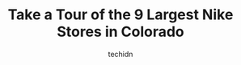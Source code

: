 ---
layout: ampstory
image: https://i0.wp.com/www.depkes.org/wp-content/uploads/2023/06/nike-0-in-colorado-1685968254.jpeg?resize=640,853
author: techidn
featured: false
description: Discover the impressive array of Nike options in Colorado, where you can find 9 of the largest Nike establishments in the area. From renowned classics to hidden gems, Colorado offers a diver
title: Take a Tour of the 9 Largest Nike Stores in Colorado
cover:
   title: Take a Tour of the 9 Largest Nike Stores in Colorado
   subtitle: Rickpate
   background: https://www.depkes.org/wp-content/uploads/2023/06/nike-0-in-colorado-1685968254.jpeg

pages: 
 - layout: thirds
   top: <h1>#1 Nike Factory Store</h1>
   bottom: "<p>I needed to make a return to this store and it went very smooth. Many options available for women, fairly priced. Great selection for kids also.</p>"
   background: https://www.depkes.org/wp-content/uploads/2023/06/nike-1-in-colorado-1685968254.jpeg
   backgroundblur: true
 - layout: thirds
   top: <h1>#2 Nike Factory Store</h1>
   bottom: "<p>14500 W Colfax Ave Suite 105B, Lakewood, CO 80401, United States</p>"
   background: https://www.depkes.org/wp-content/uploads/2023/06/nike-2-in-colorado-1685968255.jpeg
   cta:
      link: https://www.depkes.org/blog/take-a-tour-of-the-9-largest-nike-stores-in-colorado/
      text: Take a Tour of the 9 Largest Nike Stores in Colorado
 - layout: thirds
   top: <h1>#3 Nike Factory Store</h1>
   bottom: "<p>5704 Mcwhinney Blvd, Loveland, CO 80538, United States</p>"
   background: https://www.depkes.org/wp-content/uploads/2023/06/nike-3-in-colorado-1685968256.jpeg
   cta:
      link: https://www.depkes.org/blog/take-a-tour-of-the-9-largest-nike-stores-in-colorado/
      text: Take a Tour of the 9 Largest Nike Stores in Colorado
 - layout: thirds
   top: <h1>#4 Nike Clearance Store - Aurora</h1>
   bottom: "<p>15400 E Briarwood Cir Unit B, Aurora, CO 80016, United States</p>"
   background: https://images.unsplash.com/photo-1531169509526-f8f1fdaa4a67?ixlib=rb-4.0.3&ixid=MnwxMjA3fDB8MHxwaG90by1wYWdlfHx8fGVufDB8fHx8&auto=format&fit=crop&w=640&h=853&q=80
   cta:
      link: https://www.depkes.org/blog/take-a-tour-of-the-9-largest-nike-stores-in-colorado/
      text: Take a Tour of the 9 Largest Nike Stores in Colorado
 - layout: thirds
   top: <h1>#5 Nike Unite Fort Collins</h1>
   bottom: "<p>Front Range Village, 2721 Council Tree Ave Suite 101, Fort Collins, CO 80525, United States</p>"
   background: https://images.unsplash.com/photo-1496096265110-f83ad7f96608?ixlib=rb-4.0.3&ixid=MnwxMjA3fDB8MHxwaG90by1wYWdlfHx8fGVufDB8fHx8&auto=format&fit=crop&w=640&h=853&q=80
   cta:
      link: https://www.depkes.org/blog/take-a-tour-of-the-9-largest-nike-stores-in-colorado/
      text: Take a Tour of the 9 Largest Nike Stores in Colorado
 - layout: thirds
   top: <h1>#6 Nike by Colorado Springs</h1>
   bottom: "<p>1685 Briargate Pkwy, Colorado Springs, CO 80920, United States</p>"
   background: https://images.unsplash.com/photo-1604871000636-074fa5117945?ixlib=rb-4.0.3&ixid=MnwxMjA3fDB8MHxwaG90by1wYWdlfHx8fGVufDB8fHx8&auto=format&fit=crop&w=640&h=853&q=80
   cta:
      link: https://www.depkes.org/blog/take-a-tour-of-the-9-largest-nike-stores-in-colorado/
      text: Take a Tour of the 9 Largest Nike Stores in Colorado
 - layout: thirds
   top: <h1>#7 Nike Unite - Northfield</h1>
   bottom: "<p>8230 Northfield Blvd #1370, Denver, CO 80238, United States</p>"
   background: https://images.unsplash.com/photo-1547366785-564103df7e13?ixlib=rb-4.0.3&ixid=MnwxMjA3fDB8MHxwaG90by1wYWdlfHx8fGVufDB8fHx8&auto=format&fit=crop&w=640&h=853&q=80
   cta:
      link: https://www.depkes.org/blog/take-a-tour-of-the-9-largest-nike-stores-in-colorado/
      text: Take a Tour of the 9 Largest Nike Stores in Colorado
 - layout: thirds
   middle: Continue reading...
   background: https://images.unsplash.com/photo-1613843873231-1447db182f97?ixlib=rb-4.0.3&ixid=MnwxMjA3fDB8MHxwaG90by1wYWdlfHx8fGVufDB8fHx8&auto=format&fit=crop&w=640&h=853&q=80
   cta:
      link: https://www.depkes.org/blog/take-a-tour-of-the-9-largest-nike-stores-in-colorado/
      text: Take a Tour of the 9 Largest Nike Stores in Colorado
      
---